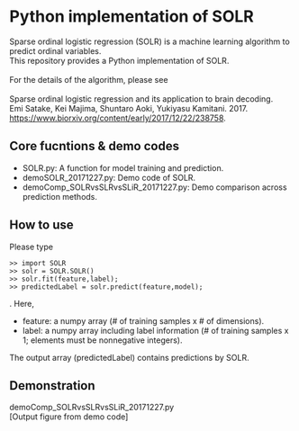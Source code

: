 # Python implementation of SOLR
Sparse ordinal logistic regression (SOLR) is a machine learning algorithm to predict ordinal variables. <br>
This repository provides a Python implementation of SOLR. <br> <br>
For the details of the algorithm, please see <br> <br>
Sparse ordinal logistic regression and its application to brain decoding. <br>
Emi Satake, Kei Majima, Shuntaro Aoki, Yukiyasu Kamitani. 2017. <br>
https://www.biorxiv.org/content/early/2017/12/22/238758.

## Core fucntions & demo codes
<ul>
  <li>SOLR.py: A function for model training and prediction.</li>
  <li>demoSOLR_20171227.py: Demo code of SOLR.</li>
  <li>demoComp_SOLRvsSLRvsSLiR_20171227.py: Demo comparison across prediction methods.</li>
</ul>

## How to use
Please type
```
>> import SOLR
>> solr = SOLR.SOLR()
>> solr.fit(feature,label);
>> predictedLabel = solr.predict(feature,model);
```
. Here, 
<ul>
  <li>feature: a numpy array (# of training samples x # of dimensions).</li>
  <li>label: a numpy array including label information (# of training samples x 1; elements must be nonnegative integers).</li>
</ul>
The output array (predictedLabel) contains predictions by SOLR.

## Demonstration
demoComp_SOLRvsSLRvsSLiR_20171227.py <br>
[Output figure from demo code]

